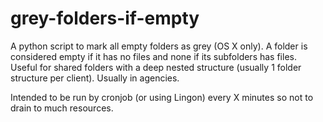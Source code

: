grey-folders-if-empty
=====================

A python script to mark all empty folders as grey (OS X only). A folder is considered empty if it has no files and none if its subfolders has files. Useful for shared folders with a deep nested structure (usually 1 folder structure per client). Usually in agencies.

Intended to be run by cronjob (or using Lingon) every X minutes so not to drain to much resources. 
